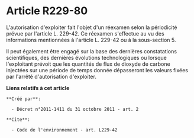 # Article R229-80

L'autorisation d'exploiter fait l'objet d'un réexamen selon la périodicité prévue par l'article L. 229-42. Ce réexamen
s'effectue au vu des informations mentionnées à l'article L. 229-42 ou à la sous-section 5.

Il peut également être engagé sur la base des dernières constatations scientifiques, des dernières évolutions technologiques
ou lorsque l'exploitant prévoit que les quantités de flux de dioxyde de carbone injectées sur une période de temps donnée
dépasseront les valeurs fixées par l'arrêté d'autorisation d'exploiter.

**Liens relatifs à cet article**

	**Créé par**:

	  - Décret n°2011-1411 du 31 octobre 2011 - art. 2

	**Cite**:

	  - Code de l'environnement - art. L229-42
